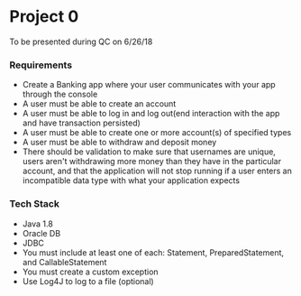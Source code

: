 # Project 0
To be presented during QC on 6/26/18


### Requirements

* Create a Banking app where your user communicates with your app through the console 
* A user must be able to create an account
* A user must be able to log in and log out(end interaction with the app and have transaction persisted)
* A user must be able to create one or more account(s) of specified types
* A user must be able to withdraw and deposit money 
* There should be validation to make sure that usernames are unique, users aren't withdrawing more money than they have in the particular account, and that the application will not stop running if a user enters an incompatible data type with what your application expects

### Tech Stack

* Java 1.8
* Oracle DB
* JDBC
* You must include at least one of each: Statement, PreparedStatement, and CallableStatement
* You must create a custom exception 
* Use Log4J to log to a file (optional)